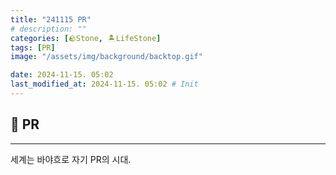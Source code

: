 ```yaml
---
title: "241115 PR"
# description: ""
categories: [🪨Stone, 🏝️LifeStone]
tags: [PR]
image: "/assets/img/background/backtop.gif"

date: 2024-11-15. 05:02
last_modified_at: 2024-11-15. 05:02 # Init
---
```


## 🗿 PR

---

세계는 바야흐로 자기 PR의 시대.  
